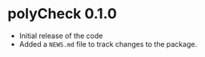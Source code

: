 # polyCheck 0.1.0

* Initial release of the code
* Added a `NEWS.md` file to track changes to the package.
